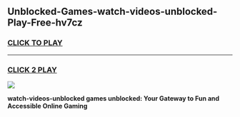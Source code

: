 
## Unblocked-Games-watch-videos-unblocked-Play-Free-hv7cz
<h3>
<a href="https://premium76.site?title=watch-videos-unblocked&ref=23A">CLICK TO PLAY</a></h3>
<hr>

<h3>
<a href="https://premium76.site?title=watch-videos-unblocked&ref=23A">CLICK 2 PLAY</a>
  
</h3>

<a href="https://premium76.site?title=watch-videos-unblocked&ref=23A"><img src="https://clearcache.store/games.png"></a>


**watch-videos-unblocked games unblocked: Your Gateway to Fun and Accessible Online Gaming**
